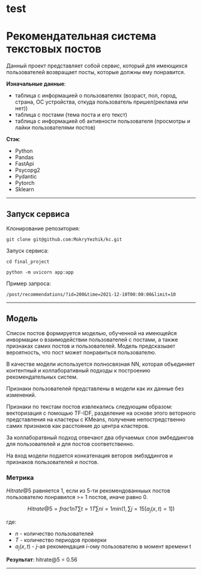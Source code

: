 # test


# Рекомендательная система текстовых постов

Данный проект представляет собой сервис, который для имеющихся пользователей возвращает посты, которые должны ему понравится.

**Изначальные данные**:
- таблица с информацией о пользователях 
  (возраст, пол, город, страна, ОС устройства, откуда пользователь пришел(реклама или нет))
- таблица с постами
  (тема поста и его текст)
- таблица с информацией об активности пользователя
  (просмотры и лайки пользователями постов)

**Стэк**:
- Python
- Pandas
- FastApi
- Psycopg2
- Pydantic
- Pytorch
- Sklearn

-----

## Запуск сервиса

Клонирование репозитория:

`git clone git@github.com:MokryYezhik/kc.git`

Запуск сервиса:

`cd final_project`

`python -m uvicorn app:app`

Пример запроса:

`/post/recommendations/?id=200&time=2021-12-10T00:00:00&limit=10`

------

## Модель

Список постов формируется моделью, обученной на имеющейся инвормации о взаимодействии пользователей с постами, а также признаках самих постов и пользователей. Модель предсказыает вероятность, что пост может понравиться пользователю.

В качестве модели используется полносвязная NN, которая объединяет контентный и коллаборативный подходы к построению рекомендательных систем.

Признаки пользователей представлены в модели как их данные без изменений.

Признаки по текстам постов извлекались следующим образом: векторизация с помощью TF-IDF, разделение на основе этого веторного представления на кластеры с KMeans, получение непостредственно самих признаков как расстояние до центра кластеров.

За коллаборатвный подход отвечают два обучаемых слоя эмбеддингов для пользователей и для постов соответственно.

На вход модели подается конкатенация веторов эмбэддингов и признаков пользователей и постов.

### Метрика

$Hitrate@5$ равняется 1, если из 5-ти рекомендованныых постов пользователю понравился >= 1 постов, иначе равно 0.

$$Hitrate@5 = frac{1}{nT}\sum{t=1}{T}\sum{n}{i=1}min(1, \sum{j=1}{5}[a_j(x, t)=1])$$

где:
- $n$ - количество пользователей
- $T$ - количество периодов проверки
- $a_j(x,t)$ - $j$-ая рекомендация $i$-ому пользователю в момент времени t

**Результат**: hitrate@5 = 0.56

---



